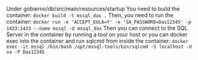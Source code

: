 Under gobierno/db/src/main/resources/startup
You need to build the container:
    `docker build -t mssql_das .`
Then, you need to run the container:
    `docker run -e 'ACCEPT_EULA=Y' -e 'SA_PASSWORD=Das12345' -p 1433:1433 --name mssql -d mssql_das`
Then you can connect to the SQL Server in the container by running a tool on your host or you can docker exec into the container and run sqlcmd from inside the container:
    `docker exec -it mssql /bin/bash /opt/mssql-tools/bin/sqlcmd -S localhost -U sa -P Das12345`